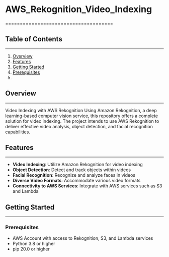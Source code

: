 # AWS_Rekognition_Video_Indexing
=====================================

## Table of Contents
-----------------

1. [Overview](#overview)
2. [Features](#features)
3. [Getting Started](#getting-started)
4. [Prerequisites](#prerequisites)
5. 
## Overview
------------

Video Indexing with AWS Rekognition  Using Amazon Rekognition, a deep learning-based computer vision service, this repository offers a complete solution for video indexing. The project intends to use AWS Rekognition to deliver effective video analysis, object detection, and facial recognition capabilities.

## Features
------------

*   **Video Indexing**: Utilize Amazon Rekognition for video indexing
*   **Object Detection**: Detect and track objects within videos
*   **Facial Recognition**: Recognize and analyze faces in videos
*   **Diverse Video Formats**: Accommodate various video formats
*   **Connectivity to AWS Services**: Integrate with AWS services such as S3 and Lambda

## Getting Started
-------------------

### Prerequisites

*   AWS Account with access to Rekognition, S3, and Lambda services
*   Python 3.8 or higher
*   pip 20.0 or higher
